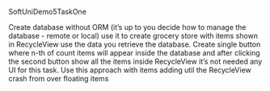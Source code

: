 SoftUniDemo5TaskOne

Create database without ORM (it’s up to you decide how to manage the database - remote or local) 
use it to create grocery store with items shown in RecycleView use the data you retrieve the database.
Create single button where n-th of count items will appear inside the database and after clicking the 
second button show all the items inside RecycleView it’s not needed any UI for this task.
Use this approach with items adding util the RecycleView crash from over floating items
